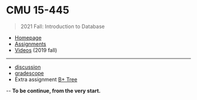 # CMU 15-445

> 2021 Fall: Introduction to Database

* [Homepage](https://15445.courses.cs.cmu.edu/fall2021)
* [Assignments](https://15445.courses.cs.cmu.edu/fall2021/assignments.html)
* [Videos](https://www.youtube.com/watch?v=oeYBdghaIjc&list=PLSE8ODhjZXjbohkNBWQs_otTrBTrjyohi) (2019 fall)

---

* [discussion](https://discord.com/channels/724929902075445281/724929902943404074)
* [gradescope](https://www.gradescope.com)
* Extra assignment [B+ Tree](https://15445.courses.cs.cmu.edu/fall2020/project2/)

-- **To be continue, from the very start.**

